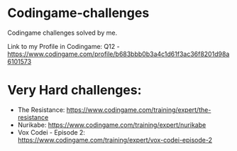 # Codingame-challenges
Codingame challenges solved by me.

Link to my Profile in Codingame: Q12 - https://www.codingame.com/profile/b683bbb0b3a4c1d61f3ac36f8201d98a6101573


# Very Hard challenges:
- The Resistance: https://www.codingame.com/training/expert/the-resistance
- Nurikabe: https://www.codingame.com/training/expert/nurikabe
- Vox Codei - Episode 2: https://www.codingame.com/training/expert/vox-codei-episode-2
